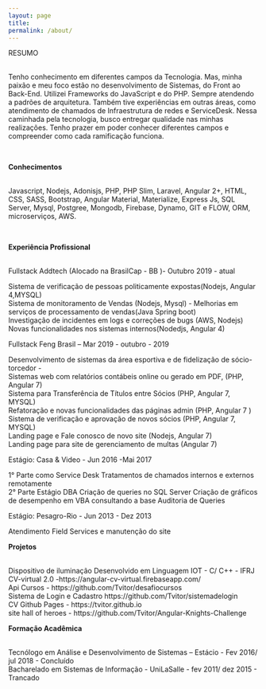 ```yaml
---
layout: page
title: 
permalink: /about/
---
```

<p>RESUMO <br /><br /></p>

<p>Tenho conhecimento em diferentes campos da Tecnologia. 
  Mas, minha paixão e meu foco estão no desenvolvimento de Sistemas, 
  do Front ao Back-End. Utilizei Frameworks do JavaScript e do PHP. Sempre atendendo a 
  padrões de arquitetura. Também tive experiências em outras áreas, como atendimento de 
  chamados de Infraestrutura de redes e ServiceDesk. Nessa caminhada pela tecnologia, busco 
  entregar qualidade nas minhas realizações. Tenho prazer em poder conhecer diferentes campos e 
  compreender como cada ramificação funciona.</p><br>
  <p><b>Conhecimentos</b> <br /><br /></p>
<p>Javascript, Nodejs, Adonisjs, PHP, PHP Slim, Laravel, Angular 2+, HTML, CSS, SASS, Bootstrap, 
Angular Material, Materialize, Express Js, SQL Server, Mysql, Postgree, Mongodb, Firebase, Dynamo,
GIT e FLOW, ORM, microserviços, AWS.<p><br>
  <p><b>Experiência Profissional</b> <br /><br /></p>
<p>Fullstack Addtech (Alocado na BrasilCap - BB )- Outubro 2019 - atual </p>
  Sistema de verificação de pessoas politicamente expostas(Nodejs, Angular 4,MYSQL) <br>
  Sistema de monitoramento de Vendas (Nodejs, Mysql) - Melhorias em serviços de processamento 
  de vendas(Java Spring boot) <br>
  Investigação de incidentes em logs e correções de bugs (AWS, Nodejs)<br>
  Novas funcionalidades nos sistemas internos(Nodedjs, Angular 4)<br>
  <p>Fullstack Feng Brasil – Mar 2019 - outubro - 2019 </p>
  Desenvolvimento de sistemas da área esportiva e de fidelização de
    sócio-torcedor -<br>
  Sistemas web com relatórios contábeis online ou gerado em PDF, (PHP, Angular 7)<br>
  Sistema para Transferência de Títulos entre Sócios (PHP, Angular 7, MYSQL)<br>
  Refatoração e novas funcionalidades das páginas admin (PHP, Angular 7 )<br>
  Sistema de verificação e aprovação de novos sócios (PHP, Angular 7, MYSQL)<br>
  Landing page e Fale conosco de novo site (Nodejs, Angular 7)<br> 
  Landing page para site de gerenciamento de multas (Angular 7)<br>
  <p> Estágio: Casa & Video - Jun 2016 -Mai 2017</p>
   1° Parte como Service Desk Tratamentos de chamados internos e externos 
       remotamente<br>
   2° Parte Estágio DBA Criação de queries no SQL Server Criação de
        gráficos de desempenho em VBA consultando a base Auditoria de Queries<br>
  <p>Estágio: Pesagro-Rio - Jun 2013 - Dez 2013 </p>
    Atendimento Field Services e manutenção do site<br>
    <p><b>Projetos</b> <br /><br /></p>
    Dispositivo de iluminação Desenvolvido em Linguagem IOT - C/ C++ - IFRJ <br>
    CV-virtual 2.0 -https://angular-cv-virtual.firebaseapp.com/  <br>
    Api Cursos - https://github.com/Tvitor/desafiocursos <br>
    Sistema de Login e Cadastro https://github.com/Tvitor/sistemadelogin <br>
    CV Github Pages - https://tvitor.github.io <br>
    site hall of heroes - https://github.com/Tvitor/Angular-Knights-Challenge <br>
    <p><b>Formação Acadêmica</b> <br /><br /></p>
    Tecnólogo em Análise e Desenvolvimento de Sistemas – Estácio - Fev 2016/ jul 2018 - Concluído <br>
    Bacharelado em Sistemas de Informação - UniLaSalle - fev 2011/ dez 2015 - Trancado <br>

